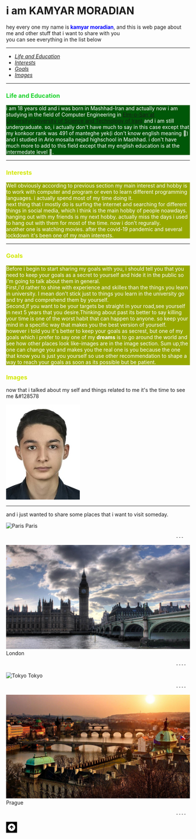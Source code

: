 <h1 id = "beginning">i am KAMYAR MORADIAN</h1>

<p>hey every one my name is<span style="color : blue"><b> kamyar moradian</b></span>, and this is web page about me and other stuff that i want to share with you<br>
   you can see everything in the list below</p>
 
 ---
 
+ <a href = "#Edu"><i>Life and Education</i></a> 
+ <a href = "#Interest"><i>Interests</i></a>
+ <a href = "#Goals"><i>Goals</i></a>
+ <a href = "#Images"><i>Images</i></a>

---

### <span style = "color : #1BD22B">Life and Education</span>
<p style = "background-color : #005708; color : white" id = "Edu">
    i am 18 years old and i was born in Mashhad-Iran and actually now i am studying in the field of Computer Engineering in <a href = "http://www.iust.ac.ir/en" title = "URL of My Uni WebSite">Elm-o-San'at University(University of Science and Technology of Iran)</a> and i am still undergraduate. so, i actually don't have much to say in this case except that my konkoor rank was 491 of manteghe yek(i don't know english meaning &#128578) and i studied in Ario mosalla nejad highschool in Mashhad.
    i don't have much more to add to this field except that my english education is at the intermedate level &#128578.</p>

---
### <span style = " color : #D2E704">Interests</span>
<p style = "background-color : #97A900; color : white" id = "Interest">
    Well obviously according to previous section my main interest and hobby is to work with computer and program or even to learn different programming languages. i actually spend most of my time doing it.<br>
    next thing that i mostly do is surfing the internet and searching for different things in social media, which i think is the main hobby of people noawdays.<br>
    hanging out with my friends is my next hobby. actually miss the days i used to hang out with them for most of the time. now i don't regurally.<br>
    another one is watching movies. after the covid-19 pandemic and several lockdown it's been one of my main interests.
</p>

---

### <span style = " color : #D2E704">Goals</span>

<p style = "background-color : #97A900; color : white" id = "Goals">
   Before i begin to start sharing my goals with you, i should tell you that you need to keep your goals as a secret to yourself and hide it in the public so i'm going to talk about them in general.<br>
First,i'd rather to shine with experience and skilles than the things you learn in university. I mean don't stick just to things you learn in the university go and try and comprehend them by yourself.<br>
Second,if you want to be your targets be straight in your road,see yourself in next 5 years that you desire.Thinking about past its better to say killing your time is one of the worst habit that can happen to anyone. so keep your mind in a specific way that makes you the best version of yourself.<br>
however i told you it's better to keep your goals as secrest, but one of my goals which i prefer to say one of my <b>dreams</b> is to go around the world and see how other places look like-images are in the image section.
Sum up,the one can change you and makes you the real one is you because the one that know you is just you yourself so use other recommendation to shape a way to reach your goals as soon as its possible but be patient.
</p>

### <span style = " color : #D2E704" id = "Images">Images</span>

now that i talked about my self and things related to me it's the time to see me &#128578

<img src = "IMG-20201101-WA0017.jpg" alt = "Me" title = "Me">            

--- 

and i just wanted to share some places that i want to visit someday.

![Paris](https://images.adsttc.com/media/images/5d44/14fa/284d/d1fd/3a00/003d/large_jpg/eiffel-tower-in-paris-151-medium.jpg?1564742900"Paris")
                                                                     Paris
                                                                     
                                                                     ---
                                                                    
<img src = "./london.jpg" alt = "London" title = "London">
                                                                     London
                                                                     
                                                                     ----
                                                                     
![Tokyo](https://stillmedab.olympic.org/media/Images/OlympicOrg/News/2020/03/24/2020-03-24-tokyo-thumbnail-01.jpg?interpolation=lanczos-none&resize=*:*"Tokyo")
                                                                     Tokyo
                                                                     
                                                                     ----
                                                                     
<img src = "./prague.jpg" alt = "Prague" title = "Prague">
                                                                     Prague
                                                                     
                                                                     ----
                                                                     
                                                                     
<a href = "#beginning"> ![TOP](./upperArrow1.png) </a>
